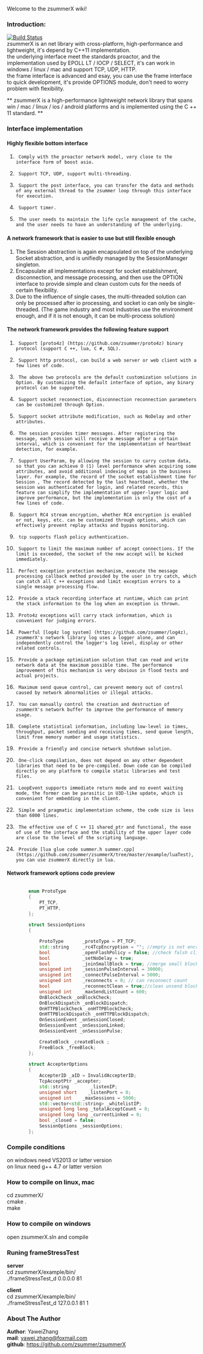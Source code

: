 Welcome to the zsummerX wiki!  
  
### Introduction:  
[![Build Status](https://travis-ci.org/zsummer/zsummerX.svg?branch=master)](https://travis-ci.org/zsummer/zsummerX)  
zsummerX is an net library with cross-platform, high-performance and lightweight, it's depend by C++11 implementation.    
the underlying interface meet the standards proactor, and the implementation used by EPOLL LT / IOCP / SELECT, it's can work in windows / linux / mac  and support TCP, UDP, HTTP.  
the frame interface is advanced and esay, you can use the frame interface to quick development, it's provide OPTIONS module, don't need to worry problem with flexibility.  
    
  
** zsummerX is a high-performance lightweight network library that spans win / mac / linux / ios / android platforms and is implemented using the C ++ 11 standard. **
  
  
### Interface implementation   
#### Highly flexible bottom interface   
1.      Comply with the proactor network model, very close to the interface form of boost asio.
2.      Support TCP, UDP, support multi-threading.
3.      Support the post interface, you can transfer the data and methods of any external thread to the zsummer loop through this interface for execution.
4.      Support timer.
5.      The user needs to maintain the life cycle management of the cache, and the user needs to have an understanding of the underlying.
   
#### A network framework that is easier to use but still flexible enough 
1. The Session abstraction is again encapsulated on top of the underlying Socket abstraction, and is unifiedly managed by the SessionMansger singleton.
2. Encapsulate all implementations except for socket establishment, disconnection, and message processing, and then use the OPTION interface to provide simple and clean custom cuts for the needs of certain flexibility.
3. Due to the influence of single cases, the multi-threaded solution can only be processed after io processing, and socket io can only be single-threaded. (The game industry and most industries use the environment enough, and if it is not enough, it can be multi-process solution) 
  
   
#### The network framework provides the following feature support   
1.      Support [proto4z] (https://github.com/zsummer/proto4z) binary protocol (support C ++, lua, C #, SQL).
2.      Support http protocol, can build a web server or web client with a few lines of code.
3.      The above two protocols are the default customization solutions in Option. By customizing the default interface of option, any binary protocol can be supported.
4.      Support socket reconnection, disconnection reconnection parameters can be customized through Option.
5.      Support socket attribute modification, such as NoDelay and other attributes.
6.      The session provides timer messages. After registering the message, each session will receive a message after a certain interval, which is convenient for the implementation of heartbeat detection, for example.
7.      Support UserParam, by allowing the session to carry custom data, so that you can achieve O (1) level performance when acquiring some attributes, and avoid additional indexing of maps in the business layer. For example, the record of the socket establishment time for Session , The record detected by the last heartbeat, whether the session was authenticated for login, and related records, this feature can simplify the implementation of upper-layer logic and improve performance, but the implementation is only the cost of a few lines of code.  
8.      Support RC4 stream encryption, whether RC4 encryption is enabled or not, keys, etc. can be customized through options, which can effectively prevent replay attacks and bypass monitoring.
9.      tcp supports flash policy authentication.
10.      Support to limit the maximum number of accept connections. If the limit is exceeded, the socket of the new accept will be kicked immediately.
11.      Perfect exception protection mechanism, execute the message processing callback method provided by the user in try catch, which can catch all C ++ exceptions and limit exception errors to a single message processing flow.
12.      Provide a stack recording interface at runtime, which can print the stack information to the log when an exception is thrown.
13.      Proto4z exceptions will carry stack information, which is convenient for judging errors.
14.      Powerful [log4z log system] (https://github.com/zsummer/log4z), zsummerX's network library log uses a logger alone, and can independently control the logger's log level, display or other related controls.
15.      Provide a package optimization solution that can read and write network data at the maximum possible time. The performance improvement of this mechanism is very obvious in flood tests and actual projects.
16.      Maximum send queue control, can prevent memory out of control caused by network abnormalities or illegal attacks.
17.      You can manually control the creation and destruction of zsummerX's network buffer to improve the performance of memory usage.
18.      Complete statistical information, including low-level io times, throughput, packet sending and receiving times, send queue length, limit free memory number and usage statistics.
19.      Provide a friendly and concise network shutdown solution.
20.      One-click compilation, does not depend on any other dependent libraries that need to be pre-compiled. Down code can be compiled directly on any platform to compile static libraries and test files.
21.      LoopEvent supports immediate return mode and no event waiting mode, the former can be parasitic in U3D-like update, which is convenient for embedding in the client.
22.      Simple and pragmatic implementation scheme, the code size is less than 6000 lines.
23.      The effective use of C ++ 11 shared_ptr and functional, the ease of use of the interface and the stability of the upper layer code are close to the level of the scripting language.
24.      Provide [lua glue code summer.h summer.cpp] (https://github.com/zsummer/zsummerX/tree/master/example/luaTest), you can use zsummerX directly in lua.  
  
#### Network framework options code preview   
```C++

        enum ProtoType
        {
            PT_TCP,
            PT_HTTP,
        };
        
        struct SessionOptions 
        {

            ProtoType       _protoType = PT_TCP;
            std::string     _rc4TcpEncryption = ""; //empty is not encryption 
            bool            _openFlashPolicy = false; //check falsh client  
            bool            _setNoDelay = true; 
            bool            _joinSmallBlock = true; //merge small block  
            unsigned int    _sessionPulseInterval = 30000;  
            unsigned int    _connectPulseInterval = 5000;  
            unsigned int    _reconnects = 0; // can reconnect count 
            bool            _reconnectClean = true;//clean unsend block . 
            unsigned int    _maxSendListCount = 600;
            OnBlockCheck _onBlockCheck;
            OnBlockDispatch _onBlockDispatch;
            OnHTTPBlockCheck _onHTTPBlockCheck;
            OnHTTPBlockDispatch _onHTTPBlockDispatch;
            OnSessionEvent _onSessionClosed;
            OnSessionEvent _onSessionLinked;
            OnSessionEvent _onSessionPulse;

            CreateBlock _createBlock ;
            FreeBlock _freeBlock;
        };
        
        struct AccepterOptions
        {
            AccepterID _aID = InvalidAccepterID;
            TcpAcceptPtr _accepter;
            std::string        _listenIP;
            unsigned short    _listenPort = 0;
            unsigned int    _maxSessions = 5000;
            std::vector<std::string> _whitelistIP;
            unsigned long long _totalAcceptCount = 0;
            unsigned long long _currentLinked = 0;
            bool _closed = false;
            SessionOptions _sessionOptions;
        };
```   
### Compile conditions   
on windows need VS2013 or latter version  
on linux need g++ 4.7 or latter version  
  
### How to compile on linux, mac    
cd zsummerX/  
cmake .  
make  

### How to compile on windows   
open zsummerX.sln and compile  

### Runing frameStressTest  
**server**  
cd zsummerX/example/bin/  
./frameStressTest_d 0.0.0.0 81  

**client**  
cd zsummerX/example/bin/   
./frameStressTest_d 127.0.0.1 81 1  

  
### About The Author  
**Author**: YaweiZhang  
**mail**: yawei.zhang@foxmail.com  
**github**: https://github.com/zsummer/zsummerX  

